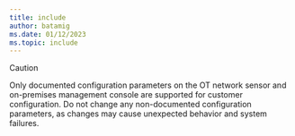 ```yaml
---
title: include
author: batamig
ms.date: 01/12/2023
ms.topic: include
---
```


<!-- docutune:disable -->

> [!CAUTION]
> Only documented configuration parameters on the OT network sensor and on-premises management console are supported for customer configuration. Do not change any non-documented configuration parameters, as changes may cause unexpected behavior and system failures.